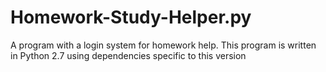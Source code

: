# Homework-Study-Helper.py
A program with a login system for homework help.
This program is written in Python 2.7 using dependencies specific to this version
